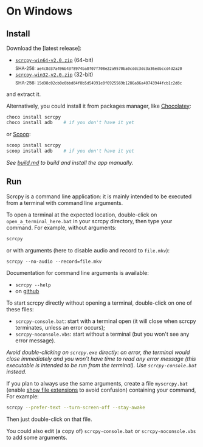 # On Windows

## Install

Download the [latest release]:

 - [`scrcpy-win64-v2.0.zip`][direct-win64] (64-bit)  
   <sub>SHA-256: `ae4c8d37a496b43f8974ba8f07f708e22a9570ba0cddc3dc3a36edbccd4d2a20`</sub>
 - [`scrcpy-win32-v2.0.zip`][direct-win32] (32-bit)  
   <sub>SHA-256: `15d98c02cb0e0bbd84f8b5d54991e0f6925569b1286a86a40743944fcb1c2d8c`</sub>

[release]: https://github.com/Genymobile/scrcpy/releases/latest
[direct-win64]: https://github.com/Genymobile/scrcpy/releases/download/v2.0/scrcpy-win64-v2.0.zip
[direct-win32]: https://github.com/Genymobile/scrcpy/releases/download/v2.0/scrcpy-win32-v2.0.zip

and extract it.

Alternatively, you could install it from packages manager, like [Chocolatey]:

```bash
choco install scrcpy
choco install adb    # if you don't have it yet
```

or [Scoop]:


```bash
scoop install scrcpy
scoop install adb    # if you don't have it yet
```

[Chocolatey]: https://chocolatey.org/
[Scoop]: https://scoop.sh

_See [build.md](build.md) to build and install the app manually._


## Run

Scrcpy is a command line application: it is mainly intended to be executed from
a terminal with command line arguments.

To open a terminal at the expected location, double-click on
`open_a_terminal_here.bat` in your scrcpy directory, then type your command. For
example, without arguments:

```bash
scrcpy
```

or with arguments (here to disable audio and record to `file.mkv`):

```
scrcpy --no-audio --record=file.mkv
```

Documentation for command line arguments is available:
 - `scrcpy --help`
 - on [github](/README.md)

To start scrcpy directly without opening a terminal, double-click on one of
these files:
 - `scrcpy-console.bat`: start with a terminal open (it will close when scrcpy
   terminates, unless an error occurs);
 - `scrcpy-noconsole.vbs`: start without a terminal (but you won't see any error
   message).

_Avoid double-clicking on `scrcpy.exe` directly: on error, the terminal would
close immediately and you won't have time to read any error message (this
executable is intended to be run from the terminal). Use `scrcpy-console.bat`
instead._

If you plan to always use the same arguments, create a file `myscrcpy.bat`
(enable [show file extensions] to avoid confusion) containing your command, For
example:

```bash
scrcpy --prefer-text --turn-screen-off --stay-awake
```

[show file extensions]: https://www.howtogeek.com/205086/beginner-how-to-make-windows-show-file-extensions/

Then just double-click on that file.

You could also edit (a copy of) `scrcpy-console.bat` or `scrcpy-noconsole.vbs`
to add some arguments.
